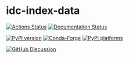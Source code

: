 # idc-index-data

[![Actions Status][actions-badge]][actions-link]
[![Documentation Status][rtd-badge]][rtd-link]

[![PyPI version][pypi-version]][pypi-link]
[![Conda-Forge][conda-badge]][conda-link]
[![PyPI platforms][pypi-platforms]][pypi-link]

[![GitHub Discussion][github-discussions-badge]][github-discussions-link]

<!-- SPHINX-START -->

<!-- prettier-ignore-start -->
[actions-badge]:            https://github.com/ImagingDataCommons/idc-index-data/workflows/CI/badge.svg
[actions-link]:             https://github.com/ImagingDataCommons/idc-index-data/actions
[conda-badge]:              https://img.shields.io/conda/vn/conda-forge/idc-index-data
[conda-link]:               https://github.com/conda-forge/idc-index-data-feedstock
[github-discussions-badge]: https://img.shields.io/static/v1?label=Discussions&message=Ask&color=blue&logo=github
[github-discussions-link]:  https://github.com/ImagingDataCommons/idc-index-data/discussions
[pypi-link]:                https://pypi.org/project/idc-index-data/
[pypi-platforms]:           https://img.shields.io/pypi/pyversions/idc-index-data
[pypi-version]:             https://img.shields.io/pypi/v/idc-index-data
[rtd-badge]:                https://readthedocs.org/projects/idc-index-data/badge/?version=latest
[rtd-link]:                 https://idc-index-data.readthedocs.io/en/latest/?badge=latest

<!-- prettier-ignore-end -->

